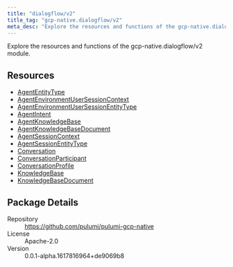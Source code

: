 ```yaml
---
title: "dialogflow/v2"
title_tag: "gcp-native.dialogflow/v2"
meta_desc: "Explore the resources and functions of the gcp-native.dialogflow/v2 module."
---
```


<!-- WARNING: this file was generated by Pulumi Docs Generator. -->
<!-- Do not edit by hand unless you're certain you know what you are doing! -->

Explore the resources and functions of the gcp-native.dialogflow/v2 module.

<h2 id="resources">Resources</h2>
<ul class="api">
    <li><a href="agententitytype" title="AgentEntityType"><span class="symbol resource"></span>AgentEntityType</a></li>
    <li><a href="agentenvironmentusersessioncontext" title="AgentEnvironmentUserSessionContext"><span class="symbol resource"></span>AgentEnvironmentUserSessionContext</a></li>
    <li><a href="agentenvironmentusersessionentitytype" title="AgentEnvironmentUserSessionEntityType"><span class="symbol resource"></span>AgentEnvironmentUserSessionEntityType</a></li>
    <li><a href="agentintent" title="AgentIntent"><span class="symbol resource"></span>AgentIntent</a></li>
    <li><a href="agentknowledgebase" title="AgentKnowledgeBase"><span class="symbol resource"></span>AgentKnowledgeBase</a></li>
    <li><a href="agentknowledgebasedocument" title="AgentKnowledgeBaseDocument"><span class="symbol resource"></span>AgentKnowledgeBaseDocument</a></li>
    <li><a href="agentsessioncontext" title="AgentSessionContext"><span class="symbol resource"></span>AgentSessionContext</a></li>
    <li><a href="agentsessionentitytype" title="AgentSessionEntityType"><span class="symbol resource"></span>AgentSessionEntityType</a></li>
    <li><a href="conversation" title="Conversation"><span class="symbol resource"></span>Conversation</a></li>
    <li><a href="conversationparticipant" title="ConversationParticipant"><span class="symbol resource"></span>ConversationParticipant</a></li>
    <li><a href="conversationprofile" title="ConversationProfile"><span class="symbol resource"></span>ConversationProfile</a></li>
    <li><a href="knowledgebase" title="KnowledgeBase"><span class="symbol resource"></span>KnowledgeBase</a></li>
    <li><a href="knowledgebasedocument" title="KnowledgeBaseDocument"><span class="symbol resource"></span>KnowledgeBaseDocument</a></li>
</ul>

<h2 id="package-details">Package Details</h2>
<dl class="package-details">
	<dt>Repository</dt>
	<dd><a href="https://github.com/pulumi/pulumi-gcp-native">https://github.com/pulumi/pulumi-gcp-native</a></dd>
	<dt>License</dt>
	<dd>Apache-2.0</dd>
	<dt>Version</dt>
	<dd>0.0.1-alpha.1617816964+de9069b8</dd>
</dl>

